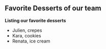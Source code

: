 ## Favorite Desserts of our team
**Listing our favorite desserts**

- Julien, crepes
- Kara, cookies
- Renata, ice cream

